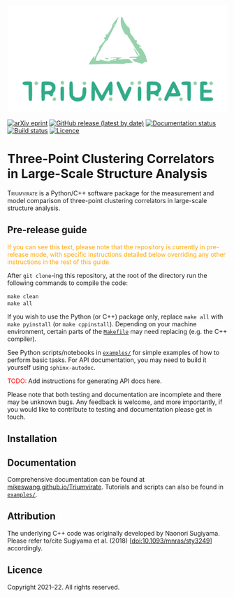 ![Triumvirate](https://github.com/MikeSWang/Triumvirate/raw/dev/docs/source/_static/Triumvirate.png)

[![arXiv eprint](
https://img.shields.io/badge/arXiv-yymm.nnnnn-important
)](https://arxiv.org/abs/yymm.nnnnn)
[![GitHub release (latest by date)](
https://img.shields.io/github/v/release/MikeSWang/Triumvirate?label=release
)](https://github.com/MikeSWang/Triumvirate/releases/latest)
[![Documentation status](
https://readthedocs.org/projects/triumvirate/badge/?version=latest
)](https://triumvirate.readthedocs.io/en/latest)
[![Build status](
https://travis-ci.com/MikeSWang/Triumvirate.svg?branch=dev
)](https://travis-ci.com/MikeSWang/Triumvirate)
[![Licence](
https://img.shields.io/badge/licence-GPLv3-informational
)](https://github.com/mikeswang/Triumvirate/tree/dev/LICENCE)


# Three-Point Clustering Correlators in Large-Scale Structure Analysis

<span style="font-variant: small-caps">Triumvirate</span> is a Python/C++
software package for the measurement and model comparison of
three-point clustering correlators in large-scale structure analysis.

## Pre-release guide

<span style="color: orange">If you can see this text, please
note that the repository is currently in pre-release mode, with specific
instructions detailed below overriding any other instructions in the rest
of this guide.</span>

After `git clone`-ing this repository, at the root of the directory
run the following commands to compile the code:
```
make clean
make all
```
If you wish to use the Python (or C++) package only, replace `make all`
with `make pyinstall` (or `make cppinstall`).  Depending on your
machine environment, certain parts of the [``Makefile``](
https://github.com/MikeSWang/Triumvirate/tree/dev/Makefile)
may need replacing (e.g. the C++ compiler).

See Python scripts/notebooks in
[``examples/``](https://github.com/MikeSWang/Triumvirate/tree/dev/examples)
for simple examples of how to perform basic tasks.  For API documentation,
you may need to build it yourself using ``sphinx-autodoc``.

<span style="color: red">TODO:</span> Add instructions for generating
API docs here.

Please note that both testing and documentation are incomplete and there
may be unknown bugs.  Any feedback is welcome, and more importantly,
if you would like to contribute to testing and documentation please get
in touch.


## Installation


## Documentation

Comprehensive documentation can be found at
[mikeswang.github.io/Triumvirate](https://mikeswang.github.io/Triumvirate).
Tutorials and scripts can also be found in
[``examples/``](https://github.com/MikeSWang/Triumvirate/tree/dev/examples).


## Attribution

The underlying C++ code was originally developed by Naonori Sugiyama.
Please refer to/cite Sugiyama et al. (2018) [[doi:10.1093/mnras/sty3249](
https://doi.org/10.1093/mnras/sty3249)] accordingly.


## Licence

Copyright 2021–22. All rights reserved.
